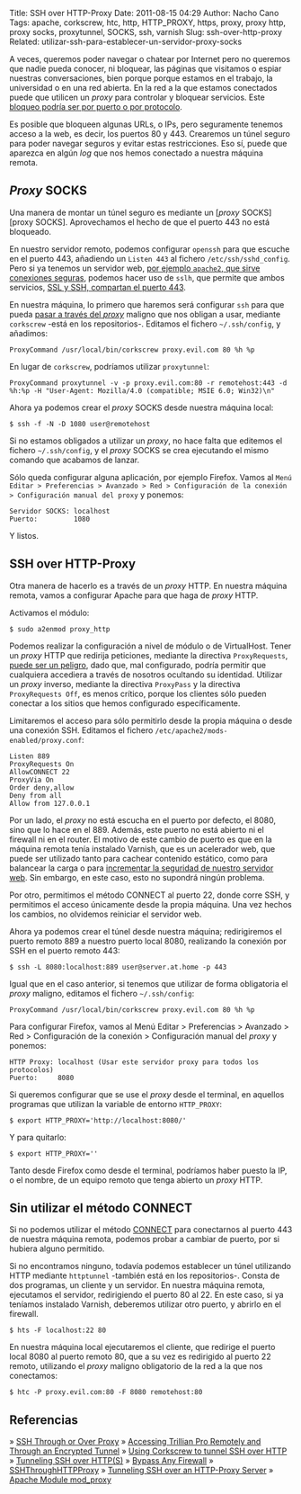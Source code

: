 Title: SSH over HTTP-Proxy
Date: 2011-08-15 04:29
Author: Nacho Cano
Tags: apache, corkscrew, htc, http, HTTP_PROXY, https, proxy, proxy http, proxy socks, proxytunnel, SOCKS, ssh, varnish
Slug: ssh-over-http-proxy
Related: utilizar-ssh-para-establecer-un-servidor-proxy-socks

A veces, queremos poder navegar o chatear por Internet pero no queremos
que nadie pueda conocer, ni bloquear, las páginas que visitamos o espiar
nuestras conversaciones, bien porque porque estamos en el trabajo, la
universidad o en una red abierta. En la red a la que estamos conectados
puede que utilicen un _proxy_ para controlar y bloquear servicios. Este
[bloqueo podría ser por puerto o por protocolo][].

Es posible que bloqueen algunas URLs, o IPs, pero seguramente tenemos
acceso a la web, es decir, los puertos 80 y 443. Crearemos un túnel
seguro para poder navegar seguros y evitar estas restricciones. Eso sí,
puede que aparezca en algún _log_ que nos hemos conectado a nuestra
máquina remota.


_Proxy_ SOCKS
-------------

Una manera de montar un túnel seguro es mediante un [_proxy_ SOCKS][proxy SOCKS].
Aprovechamos el hecho de que el puerto 443 no está bloqueado.

En nuestro servidor remoto, podemos configurar `openssh` para que
escuche en el puerto 443, añadiendo un `Listen 443` al fichero
`/etc/ssh/sshd_config`. Pero si ya tenemos un servidor web, [por ejemplo
`apache2`, que sirve conexiones seguras][por ejemplo
apache2, que sirve conexiones seguras], podemos hacer uso de `sslh`,
que permite que ambos servicios, [SSL y SSH, compartan el puerto 443][].

En nuestra máquina, lo primero que haremos será configurar `ssh` para
que pueda [pasar a través del _proxy_][pasar a través del proxy]
maligno que nos obligan a usar,
mediante `corkscrew` -está en los repositorios-. Editamos el fichero
`~/.ssh/config`, y añadimos:

    ProxyCommand /usr/local/bin/corkscrew proxy.evil.com 80 %h %p

En lugar de `corkscrew`, podríamos utilizar `proxytunnel`:

    ProxyCommand proxytunnel -v -p proxy.evil.com:80 -r remotehost:443 -d %h:%p -H "User-Agent: Mozilla/4.0 (compatible; MSIE 6.0; Win32)\n"

Ahora ya podemos crear el _proxy_ SOCKS desde nuestra máquina local:

    $ ssh -f -N -D 1080 user@remotehost

Si no estamos obligados a utilizar un _proxy_, no hace falta que
editemos el fichero `~/.ssh/config`, y el _proxy_ SOCKS se crea
ejecutando el mismo comando que acabamos de lanzar.

Sólo queda configurar alguna aplicación, por ejemplo Firefox. Vamos al
`Menú Editar > Preferencias > Avanzado > Red > Configuración de la conexión > Configuración manual del proxy`
y ponemos:

    Servidor SOCKS: localhost
    Puerto:         1080

Y listos.

SSH over HTTP-Proxy
-------------------

Otra manera de hacerlo es a través de un _proxy_ HTTP. En nuestra
máquina remota, vamos a configurar Apache para que haga de _proxy_ HTTP.

Activamos el módulo:

    $ sudo a2enmod proxy_http

Podemos realizar la configuración a nivel de módulo o de VirtualHost.
Tener un _proxy_ HTTP que redirija peticiones, mediante la directiva
`ProxyRequests`, [puede ser un peligro][], dado que, mal configurado,
podría permitir que cualquiera accediera a través de nosotros ocultando
su identidad. Utilizar un _proxy_ inverso, mediante la directiva
`ProxyPass` y la directiva `ProxyRequests Off`, es menos crítico, porque
los clientes sólo pueden conectar a los sitios que hemos configurado
específicamente.

Limitaremos el acceso para sólo permitirlo desde la propia máquina o
desde una conexión SSH. Editamos el fichero
`/etc/apache2/mods-enabled/proxy.conf`:

    Listen 889
    ProxyRequests On
    AllowCONNECT 22
    ProxyVia On
    Order deny,allow
    Deny from all
    Allow from 127.0.0.1

Por un lado, el _proxy_ no está escucha en el puerto por defecto, el
8080, sino que lo hace en el 889. Además, este puerto no está abierto ni
el firewall ni en el router. El motivo de este cambio de puerto es que
en la máquina remota tenía instalado Varnish, que es un acelerador web,
que puede ser utilizado tanto para cachear contenido estático, como para
balancear la carga o para [incrementar la seguridad de nuestro servidor
web][]. Sin embargo, en este caso, esto no supondrá ningún problema.

Por otro, permitimos el método CONNECT al puerto 22, donde corre SSH, y
permitimos el acceso únicamente desde la propia máquina. Una vez hechos
los cambios, no olvidemos reiniciar el servidor web.

Ahora ya podemos crear el túnel desde nuestra máquina; redirigiremos el
puerto remoto 889 a nuestro puerto local 8080, realizando la conexión
por SSH en el puerto remoto 443:

    $ ssh -L 8080:localhost:889 user@server.at.home -p 443

Igual que en el caso anterior, si tenemos que utilizar de forma
obligatoria el _proxy_ maligno, editamos el fichero `~/.ssh/config`:

    ProxyCommand /usr/local/bin/corkscrew proxy.evil.com 80 %h %p

Para configurar Firefox, vamos al
Menú Editar > Preferencias > Avanzado > Red > Configuración de la conexión > Configuración manual del _proxy_
y ponemos:

    HTTP Proxy: localhost (Usar este servidor proxy para todos los protocolos)
    Puerto:     8080

Si queremos configurar que se use el _proxy_ desde el terminal, en
aquellos programas que utilizan la variable de entorno `HTTP_PROXY`:

    $ export HTTP_PROXY='http://localhost:8080/'

Y para quitarlo:

    $ export HTTP_PROXY=''

Tanto desde Firefox como desde el terminal, podríamos haber puesto la
IP, o el nombre, de un equipo remoto que tenga abierto un _proxy_ HTTP.

Sin utilizar el método CONNECT
------------------------------

Si no podemos utilizar el método [CONNECT][] para conectarnos al puerto
443 de nuestra máquina remota, podemos probar a cambiar de puerto, por
si hubiera alguno permitido.

Si no encontramos ninguno, todavía podemos establecer un túnel
utilizando HTTP mediante `httptunnel` -también está en los
repositorios-. Consta de dos programas, un cliente y un servidor. En
nuestra máquina remota, ejecutamos el servidor, redirigiendo el puerto
80 al 22. En este caso, si ya teníamos instalado Varnish, deberemos
utilizar otro puerto, y abrirlo en el firewall.

    $ hts -F localhost:22 80

En nuestra máquina local ejecutaremos el cliente, que redirige el puerto
local 8080 al puerto remoto 80, que a su vez es redirigido al puerto 22
remoto, utilizando el _proxy_ maligno obligatorio de la red a la que nos
conectamos:

    $ htc -P proxy.evil.com:80 -F 8080 remotehost:80

Referencias
-----------

» [SSH Through or Over Proxy][]
» [Accessing Trillian Pro Remotely and Through an Encrypted
Tunnel][bloqueo podría ser por puerto o por protocolo]
» [Using Corkscrew to tunnel SSH over HTTP][pasar a través del
proxy]
» [Tunneling SSH over HTTP(S)][]
» [Bypass Any Firewall][]
» [SSHThroughHTTPProxy][]
» [Tunneling SSH over an HTTP-Proxy Server][]
» [Apache Module mod_proxy][]

  [bloqueo podría ser por puerto o por protocolo]: http://ha.ckers.org/trillianremote.html
    "bloqueo podría ser por puerto o por protocolo"
  [proxySOCKS]: {filename}/admin/utilizar-ssh-para-establecer-un-servidor-proxy-socks.md
    "Utilizar SSH para establecer un servidor proxy SOCKS"
  [por ejemplo apache2, que sirve conexiones seguras]: {filename}/admin/configurar-apache-para-servir-conexiones-seguras.md
    "configurar Apache para servir conexiones seguras"
  [SSL y SSH, compartan el puerto 443]: {filename}/admin/sslh-compartiendo-el-puerto-443.md
    "sslh, compartiendo el puerto 443"
  [pasar a través del proxy]: http://www.techrepublic.com/blog/opensource/using-corkscrew-to-tunnel-ssh-over-http/962
    "pasar a través del _proxy_"
  [puede ser un peligro]: http://httpd.apache.org/docs/2.4/mod/mod_proxy.html#access
    "puede ser un peligro"
  [incrementar la seguridad de nuestro servidor web]: {filename}/admin/mejorando-la-seguridad-de-apache-con-varnish.md
    "mejorando la seguridad de apache con varnish"
  [CONNECT]: http://www.w3.org/Protocols/rfc2616/rfc2616-sec9.html
    "CONNECT"
  [SSH Through or Over Proxy]: http://daniel.haxx.se/docs/sshproxy.html
    "SSH Through or Over Proxy"
  [Tunneling SSH over HTTP(S)]: http://dag.wieers.com/howto/ssh-http-tunneling/
    "Tunneling SSH over HTTP(S)"
  [Bypass Any Firewall]: http://www.saulchristie.com/how-to/bypass-firewalls
    "Bypass Any Firewall"
  [SSHThroughHTTPProxy]: http://shsc.info/SSHThroughHTTPProxy
    "SSHThroughHTTPProxy"
  [Tunneling SSH over an HTTP-Proxy Server]: http://www.mtu.net/~engstrom/ssh-proxy.php
    "Tunneling SSH over an HTTP-Proxy Server"
  [Apache Module mod_proxy]: http://httpd.apache.org/docs/2.0/mod/mod_proxy.html
    "Apache Module mod_proxy"
